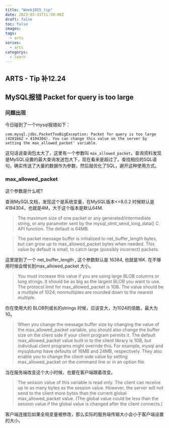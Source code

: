 ```yaml
---
title: "Week1025_tip"
date: 2023-03-31T11:59:06Z
draft: false 
toc: false
images:
tags:
  - arts 
series:
  - arts 
categorys:
  - learn 
---
```


## ARTS - Tip 补12.24
## MySQL报错 Packet for query is too large


### 问题出现

今日碰到了一个mysql报错如下：

```
com.mysql.jdbc.PacketTooBigException: Packet for query is too large (4281662 > 4194304). You can change this value on the server by setting the max_allowed_packet' variable.

```

这句话说查询包太大了，这里有一个参数叫 ```max_allowed_packet```，查询资料发现是MySQL设置的最大查询发送包大下，现在看来是超过了。查找相应的SQL语句，确实传送了大量的数据作为参数，然后就优化了SQL，避开这种使用方式。

### max_allowed_packet

这个参数是什么呢?

查询MySQL文档，发现这个是系统变量，在MySQL版本<=8.0.2 时候默认是4194304，也就是4M，大于这个版本是默认64M.

> The maximum size of one packet or any generated/intermediate string, or any parameter sent by the mysql_stmt_send_long_data() C API function. The default is 64MB.


> The packet message buffer is initialized to net_buffer_length bytes, but can grow up to max_allowed_packet bytes when needed. This value by default is small, to catch large (possibly incorrect) packets.
> 

这里提到了一个 net_buffer_length , 这个参数默认是 16384, 也就是16K. 在不够用时候会增长到max_allowed_packet 大小。

> You must increase this value if you are using large BLOB columns or long strings. It should be as big as the largest BLOB you want to use. The protocol limit for max_allowed_packet is 1GB. The value should be a multiple of 1024; nonmultiples are rounded down to the nearest multiple.

你在使用大的 BLOB列或长的strings 时候，应该变大，为1024的倍数，最大为1G。


> When you change the message buffer size by changing the value of the max_allowed_packet variable, you should also change the buffer size on the client side if your client program permits it. The default max_allowed_packet value built in to the client library is 1GB, but individual client programs might override this. For example, mysql and mysqldump have defaults of 16MB and 24MB, respectively. They also enable you to change the client-side value by setting max_allowed_packet on the command line or in an option file.

当在服务端改变这个大小时候，也要在客户端跟着改变。


> The session value of this variable is read only. The client can receive up to as many bytes as the session value. However, the server will not send to the client more bytes than the current global max_allowed_packet value. (The global value could be less than the session value if the global value is changed after the client connects.)
> 

客户端连接后如果全局变量被修改，那么实际的服务端传输大小会小于客户端设置的大小。


